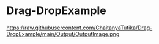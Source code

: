 # Drag-DropExample
https://raw.githubusercontent.com/ChaitanyaTutika/Drag-DropExample/main/Output/OutputImage.png
